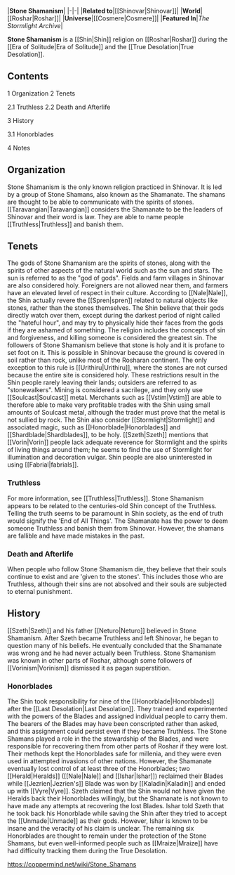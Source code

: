 |**Stone Shamanism**|
|-|-|
|**Related to**|[[Shinovar\|Shinovar]]|
|**World**|[[Roshar\|Roshar]]|
|**Universe**|[[Cosmere\|Cosmere]]|
|**Featured In**|*The Stormlight Archive*|

**Stone Shamanism** is a [[Shin\|Shin]] religion on [[Roshar\|Roshar]] during the [[Era of Solitude\|Era of Solitude]] and the [[True Desolation\|True Desolation]].

## Contents

1 Organization
2 Tenets

2.1 Truthless
2.2 Death and Afterlife


3 History

3.1 Honorblades


4 Notes


## Organization
Stone Shamanism is the only known religion practiced in Shinovar. It is led by a group of Stone Shamans, also known as the Shamanate. The shamans are thought to be able to communicate with the spirits of stones. [[Taravangian\|Taravangian]] considers the Shamanate to be the leaders of Shinovar and their word is law. They are able to name people [[Truthless\|Truthless]] and banish them.

## Tenets
The gods of Stone Shamanism are the spirits of stones, along with the spirits of other aspects of the natural world such as the sun and stars. The sun is referred to as the "god of gods". Fields and farm villages in Shinovar are also considered holy. Foreigners are not allowed near them, and farmers have an elevated level of respect in their culture. According to [[Nale\|Nale]], the Shin actually revere the [[Spren\|spren]] related to natural objects like stones, rather than the stones themselves. The Shin believe that their gods directly watch over them, except during the darkest period of night called the "hateful hour", and may try to physically hide their faces from the gods if they are ashamed of something. The religion includes the concepts of sin and forgiveness, and killing someone is considered the greatest sin.
The followers of Stone Shamanism believe that stone is holy and it is profane to set foot on it. This is possible in Shinovar because the ground is covered in soil rather than rock, unlike most of the Rosharan continent. The only exception to this rule is [[Urithiru\|Urithiru]], where the stones are not cursed because the entire site is considered holy. These restrictions result in the Shin people rarely leaving their lands; outsiders are referred to as "stonewalkers". Mining is considered a sacrilege, and they only use [[Soulcast\|Soulcast]] metal. Merchants such as [[Vstim\|Vstim]] are able to therefore able to make very profitable trades with the Shin using small amounts of Soulcast metal, although the trader must prove that the metal is not sullied by rock.
The Shin also consider [[Stormlight\|Stormlight]] and associated magic, such as [[Honorblade\|Honorblades]] and [[Shardblade\|Shardblades]], to be holy. [[Szeth\|Szeth]] mentions that [[Vorin\|Vorin]] people lack adequate reverence for Stormlight and the spirits of living things around them; he seems to find the use of Stormlight for illumination and decoration vulgar. Shin people are also uninterested in using [[Fabrial\|fabrials]].

### Truthless
For more information, see [[Truthless\|Truthless]].
Stone Shamanism appears to be related to the centuries-old Shin concept of the Truthless. Telling the truth seems to be paramount in Shin society, as the end of truth would signify the 'End of All Things'. The Shamanate has the power to deem someone Truthless and banish them from Shinovar. However, the shamans are fallible and have made mistakes in the past.

### Death and Afterlife
When people who follow Stone Shamanism die, they believe that their souls continue to exist and are 'given to the stones'. This includes those who are Truthless, although their sins are not absolved and their souls are subjected to eternal punishment.

## History
[[Szeth\|Szeth]] and his father [[Neturo\|Neturo]] believed in Stone Shamanism. After Szeth became Truthless and left Shinovar, he began to question many of his beliefs. He eventually concluded that the Shamanate was wrong and he had never actually been Truthless.
Stone Shamanism was known in other parts of Roshar, although some followers of [[Vorinism\|Vorinism]] dismissed it as pagan superstition.

### Honorblades
The Shin took responsibility for nine of the [[Honorblade\|Honorblades]] after the [[Last Desolation\|Last Desolation]]. They trained and experimented with the powers of the Blades and assigned individual people to carry them. The bearers of the Blades may have been conscripted rather than asked, and this assignment could persist even if they became Truthless. The Stone Shamans played a role in the the stewardship of the Blades, and were responsible for recovering them from other parts of Roshar if they were lost. Their methods kept the Honorblades safe for millenia, and they were even used in attempted invasions of other nations.
However, the Shamanate eventually lost control of at least three of the Honorblades; two [[Herald\|Heralds]] ([[Nale\|Nale]] and [[Ishar\|Ishar]]) reclaimed their Blades while [[Jezrien\|Jezrien's]] Blade was won by [[Kaladin\|Kaladin]] and ended up with [[Vyre\|Vyre]]. Szeth claimed that the Shin would not have given the Heralds back their Honorblades willingly, but the Shamanate is not known to have made any attempts at recovering the lost Blades. Ishar told Szeth that he took back his Honorblade while saving the Shin after they tried to accept the [[Unmade\|Unmade]] as their gods. However, Ishar is known to be insane and the veracity of his claim is unclear. The remaining six Honorblades are thought to remain under the protection of the Stone Shamans, but even well-informed people such as [[Mraize\|Mraize]] have had difficulty tracking them during the True Desolation.



https://coppermind.net/wiki/Stone_Shamans